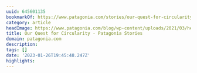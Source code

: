 ```yaml
---
uuid: 645601135
bookmarkOf: https://www.patagonia.com/stories/our-quest-for-circularity/story-96496.html
category: article
headImage: https://www.patagonia.com/blog/wp-content/uploads/2021/03/hedden_d_0110_cc_web-2250x1266-1.jpg
title: Our Quest for Circularity - Patagonia Stories
domain: patagonia.com
description: 
tags: []
date: '2023-01-26T19:45:48.247Z'
highlights: 
---
```



